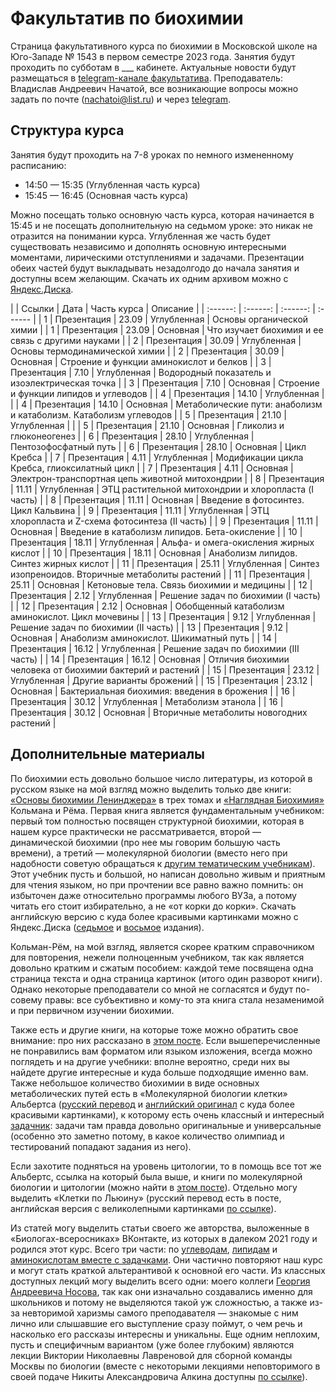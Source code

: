 # Факультатив по биохимии

Страница факультативного курса по биохимии в Московской школе на Юго-Западе № 1543 в первом семестре 2023 года. Занятия будут проходить по субботам в ___ кабинете. Актуальные новости будут размещаться в [telegram-канале факультатива](https://t.me/+wjXCAQvUSjE2NjVi). Преподаватель: Владислав Андреевич Начатой, все возникающие вопросы можно задать по почте (nachatoi@list.ru) и через [telegram](https://t.me/subpolare). 

## Структура курса

Занятия будут проходить на 7-8 уроках по немного измененному расписанию: 

* 14:50 — 15:35 (Углубленная часть курса)
* 15:45 — 16:45 (Основная часть курса)

Можно посещать только основную часть курса, которая начинается в 15:45 и не посещать дополнительную на седьмом уроке: это никак не отразится на понимании курса. Углубленная же часть будет существовать независимо и дополнять основную интересными моментами, лирическими отступлениями и задачами. Презентации обеих частей будут выкладывать незадолгодо до начала занятия и доступны всем желающим. Скачать их одним архивом можно с [Яндекс.Диска](https://disk.yandex.ru/d/8iiuvWGIant5rA).

|  | Ссылки | Дата | Часть курса | Описание | 
| :------: | :------: | :------: | :------ | 
| 1 | Презентация | 23.09 | Углубленная | Основы органической химии | 
| 1 | Презентация | 23.09 | Основная | Что изучает биохимия и ее связь с другими науками | 
| 2 | Презентация | 30.09 | Углубленная | Основы термодинамической химии | 
| 2 | Презентация | 30.09 | Основная | Строение и функции аминокислот и белков | 
| 3 | Презентация | 7.10 | Углубленная | Водородный показатель и изоэлектрическая точка | 
| 3 | Презентация | 7.10 | Основная | Строение и функции липидов и углеводов | 
| 4 | Презентация | 14.10 | Углубленная |  | 
| 4 | Презентация | 14.10 | Основная | Метаболические пути: анаболизм и катаболизм. Катаболизм углеводов | 
| 5 | Презентация | 21.10 | Углубленная |  | 
| 5 | Презентация | 21.10 | Основная | Гликолиз и глюконеогенез | 
| 6 | Презентация | 28.10 | Углубленная | Пентозофосфатный путь | 
| 6 | Презентация | 28.10 | Основная | Цикл Кребса | 
| 7 | Презентация | 4.11 | Углубленная | Модификации цикла Кребса, глиоксилатный цикл | 
| 7 | Презентация | 4.11 | Основная | Электрон-транспортная цепь животной митохондрии | 
| 8 | Презентация | 11.11 | Углубленная | ЭТЦ растительной митохондрии и хлоропласта (I часть) | 
| 8 | Презентация | 11.11 | Основная | Введение в фотосинтез. Цикл Кальвина | 
| 9 | Презентация | 11.11 | Углубленная | ЭТЦ хлоропласта и Z-схема фотосинтеза (II часть) | 
| 9 | Презентация | 11.11 | Основная | Введение в катаболизм липидов. Бета-окисление | 
| 10 | Презентация | 18.11 | Углубленная | Альфа- и омега-окисления жирных кислот | 
| 10 | Презентация | 18.11 | Основная | Анаболизм липидов. Синтез жирных кислот | 
| 11 | Презентация | 25.11 | Углубленная | Синтез изопреноидов. Вторичные метаболиты растений | 
| 11 | Презентация | 25.11 | Основная | Кетоновые тела. Связь биохимии и медицины | 
| 12 | Презентация | 2.12 | Углубленная | Решение задач по биохимии (I часть) | 
| 12 | Презентация | 2.12 | Основная | Обобщенный катаболизм аминокислот. Цикл мочевины | 
| 13 | Презентация | 9.12 | Углубленная | Решение задач по биохимии (II часть) | 
| 13 | Презентация | 9.12 | Основная | Анаболизм аминокислот. Шикиматный путь | 
| 14 | Презентация | 16.12 | Углубленная | Решение задач по биохимии (III часть) | 
| 14 | Презентация | 16.12 | Основная | Отличия биохимии человека от биохимии бактерий и растений | 
| 15 | Презентация | 23.12 | Углубленная | Другие варианты брожений | 
| 15 | Презентация | 23.12 | Основная | Бактериальная биохимия: введения в брожения | 
| 16 | Презентация | 30.12 | Углубленная | Метаболизм этанола | 
| 16 | Презентация | 30.12 | Основная | Вторичные метаболиты новогодних растений | 

## Дополнительные материалы

По биохимии есть довольно большое число литературы, из которой в русском языке на мой взгляд можно выделить только две книги: [«Основы биохимии Ленинджера»](https://vk.com/wall-93139590_139) в трех томах и [«Наглядная Биохимия»](https://vk.com/wall-93139590_180) Кольмана и Рёма. Первая книга является фундаментальным учебником: первый том полностью посвящен структурной биохимии, которая в нашем курсе практически не рассматривается, второй — динамической биохимии (про нее мы говорим большую часть времени), а третий — молекулярной биологии (вместо него при надобности советую обращаться к [другим тематическим учебникам](https://vk.com/wall-93139590_1340)). Этот учебник пусть и большой, но написан довольно живым и приятным для чтения языком, но при прочтении все равно важно помнить: он избыточен даже относительно программы любого ВУЗа, а потому читать его стоит избирательно, а не «от корки до корки». Скачать английскую версию с куда более красивыми картинками можно с Яндекс.Диска ([седьмое](https://disk.yandex.ru/i/1kPV15rMyS_02g) и [восьмое](https://disk.yandex.ru/i/W06QfE87HfRI4g) издания).

Кольман-Рём, на мой взгляд, является скорее кратким справочником для повторения, нежели полноценным учебником, так как является довольно кратким и сжатым пособием: каждой теме посвящена одна страница текста и одна страница картинок (итого один разворот книги). Однако некоторые преподаватели со мной не согласятся и будут по-совему правы: все субъективно и кому-то эта книга стала незаменимой и при первичном изучении биохимии. 

Также есть и другие книги, на которые тоже можно обратить свое внимание: про них рассказано в [этом посте](https://vk.com/wall-93139590_4605). Если вышеперечисленные не понравились вам форматом или языком изложения, всегда можно поглядеть и на другие учебники: вполне вероятно, среди них вы найдете другие интересные и куда больше подходящие именно вам. Также небольшое количество биохимии в виде основных метаболических путей есть в «Молекулярной биологии клетки» Альбертса ([русский перевод](https://disk.yandex.ru/i/9qK1YZFg3-pTcA) и [английский оригинал](https://disk.yandex.ru/i/zWX6FMyEaacLgQ) с куда более красивыми картинками), к которому есть очень классный и интересный [задачник](https://disk.yandex.ru/i/OOfJ3zTY1YpMpw): задачи там правда довольно оригинальные и универсальные (особенно это заметно потому, в какое количество олимпиад и тестирований попадают задания из него). 

Если захотите подняться на уровень цитологии, то в помощь все тот же Альбертс, ссылка на который была выше, и книги по молекулярной биологии и цитологии (можно найти в [этом посте](https://vk.com/wall-93139590_1340)). Отдельно могу выделить «Клетки по Льюину» (русский перевод есть в посте, английская версия с великолепными картинками [по ссылке](https://disk.yandex.ru/i/lAG1gbCKi8XRAg)). 

Из статей могу выделить статьи своего же авторства, выложенные в «Биологах-всеросниках» ВКонтакте, из которых в далеком 2021 году и родился этот курс. Всего три части: по [углеводам](https://vk.com/@biovseros-katabolizm-uglevodov), [липидам](https://vk.com/@biovseros-metabolizm-lipidov-ili-idealnyi-recept-pohudeniya) и [аминокислотам вместе с задачками](https://vk.com/@biovseros-grandioznyi-final-o-blkah-i-zadachah). Они частично повторяют наш курс и могут стать краткой альтерантивой к основной его части. Из классных доступных лекций могу выделить всего одни: моего коллеги [Георгия Андреевича Носова](https://vk.com/page-93139590_52973445), так как они изначально создавались именно для школьников и потому не выделяются такой уж сложностью, а также из-за невторимой харизмы самого преподавателя — знакомые с ним лично или слышавшие его выступление сразу поймут, о чем речь и насколько его рассказы интересны и уникальны. Еще одним неплохим, пусть и специфичным вариантом (уже более глубоким) являются лекции Виктории Николаевны Лавреновой для сборной команды Москвы по биологии (вместе с некоторыми лекциями неповторимого в своей подаче Никиты Александровича Алкина доступны [по ссылке](https://www.youtube.com/playlist?list=PLNaLMqSph0LZ4QvpJSnhyBfhrRtAsnvaB)). 

